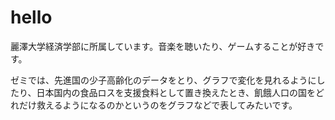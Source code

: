 # hello

麗澤大学経済学部に所属しています。音楽を聴いたり、ゲームすることが好きです。

ゼミでは、先進国の少子高齢化のデータをとり、グラフで変化を見れるようにしたり、日本国内の食品ロスを支援食料として置き換えたとき、飢餓人口の国をどれだけ救えるようになるのかというのをグラフなどで表してみたいです。